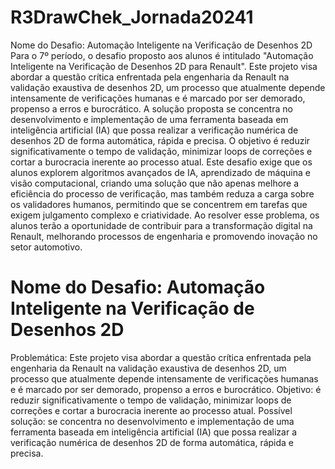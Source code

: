 # R3DrawChek_Jornada20241

Nome do Desafio: Automação Inteligente na Verificação de Desenhos 2D
Para o 7º período, o desafio proposto aos alunos é intitulado "Automação Inteligente na Verificação de
Desenhos 2D para Renault". Este projeto visa abordar a questão crítica enfrentada pela engenharia da
Renault na validação exaustiva de desenhos 2D, um processo que atualmente depende intensamente de
verificações humanas e é marcado por ser demorado, propenso a erros e burocrático. A solução
proposta se concentra no desenvolvimento e implementação de uma ferramenta baseada em
inteligência artificial (IA) que possa realizar a verificação numérica de desenhos 2D de forma
automática, rápida e precisa. O objetivo é reduzir significativamente o tempo de validação, minimizar
loops de correções e cortar a burocracia inerente ao processo atual. Este desafio exige que os alunos
explorem algoritmos avançados de IA, aprendizado de máquina e visão computacional, criando uma
solução que não apenas melhore a eficiência do processo de verificação, mas também reduza a carga
sobre os validadores humanos, permitindo que se concentrem em tarefas que exigem julgamento
complexo e criatividade. Ao resolver esse problema, os alunos terão a oportunidade de contribuir para a
transformação digital na Renault, melhorando processos de engenharia e promovendo inovação no
setor automotivo.


# Nome do Desafio: Automação Inteligente na Verificação de Desenhos 2D
Problemática: Este projeto visa abordar a questão crítica enfrentada pela engenharia da
Renault na validação exaustiva de desenhos 2D, um processo que atualmente depende
intensamente de verificações humanas e é marcado por ser demorado, propenso a erros e
burocrático.
Objetivo: é reduzir significativamente o tempo de validação, minimizar loops de correções e
cortar a burocracia inerente ao processo atual.
Possível solução: se concentra no desenvolvimento e implementação de uma ferramenta
baseada em inteligência artificial (IA) que possa realizar a verificação numérica de desenhos
2D de forma automática, rápida e precisa.
